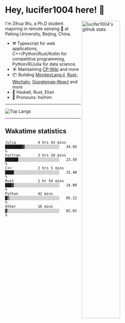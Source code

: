 # Hey, lucifer1004 here! :wave:

<img width="50%" align="right" alt="lucifer1004's github stats" src="https://github-readme-stats.vercel.app/api?username=lucifer1004&show_icons=true">

I'm Zihua Wu, a Ph.D student majoring in remote sensing :satellite: at Peking University, Beijing, China.

- :hammer_and_pick: Typescript for web applications, C++/Python/Rust/Kotlin for competitive programming, Python/R/Julia for data science.
- :sunny: Maintaining [CP-Wiki](https://cp-wiki.vercel.app) and more 
- :package: Building [MonkeyLang.jl](https://github.com/lucifer1004/MonkeyLang.jl), [Rust-Wechaty](https://github.com/wechaty/rust-wechaty), [Googlemap-React](https://github.com/googlemap-react/googlemap-react) and more
- :seedling: Haskell, Rust, Elixir
- :man: Pronouns: he/him

---

![Top Langs](https://github-readme-stats.vercel.app/api/top-langs/?username=lucifer1004&layout=compact)

---

## Wakatime statistics

<!--START_SECTION:waka-->

```text
Julia          4 hrs 43 mins   ████████▓░░░░░░░░░░░░░░░░   34.85 %
Fortran        3 hrs 10 mins   ██████░░░░░░░░░░░░░░░░░░░   23.50 %
C++            2 hrs 5 mins    ████░░░░░░░░░░░░░░░░░░░░░   15.40 %
Rust           1 hr 54 mins    ███▓░░░░░░░░░░░░░░░░░░░░░   14.09 %
Python         42 mins         █▒░░░░░░░░░░░░░░░░░░░░░░░   05.22 %
Other          16 mins         ▓░░░░░░░░░░░░░░░░░░░░░░░░   02.01 %
```

<!--END_SECTION:waka-->
